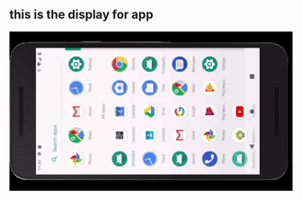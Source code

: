 ## this is the display for app

![.](https://github.com/Regioking/Android_game/blob/master/game.gif)
